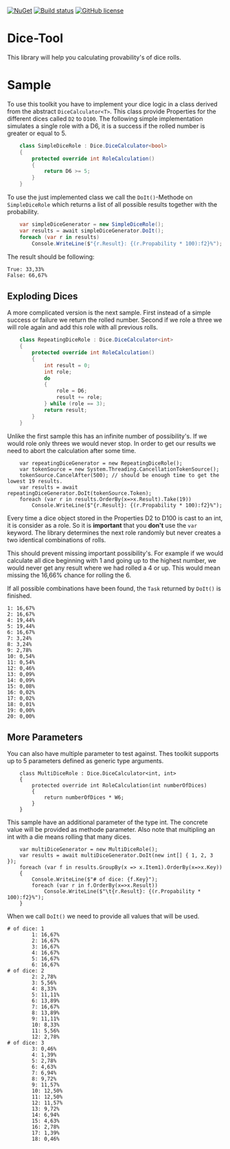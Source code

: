 [![NuGet](https://img.shields.io/nuget/v/DiceTool.svg?style=flat-square)](https://www.nuget.org/packages/DiceTool/)
[![Build status](https://ci.appveyor.com/api/projects/status/0x4c9eocnkkn7ki7?svg=true)](https://ci.appveyor.com/project/LokiMidgard/dice-tool)
[![GitHub license](https://img.shields.io/github/license/LokiMidgard/Dice-Tool.svg?style=flat-squar)](https://tldrlegal.com/license/mit-license#summary)

# Dice-Tool

This library will help you calculating provability's of dice rolls.

# Sample

To use this toolkit you have to implement your dice logic in a class derived from the abstract
```DiceCalculator<T>```. This class provide Properties for the different dices called ```D2```
to ```D100```. The following simple implementation simulates a single role with a D6, it is a
success if the rolled number is greater or equal to 5.

```c#
    class SimpleDiceRole : Dice.DiceCalculator<bool>
    {
        protected override int RoleCalculation()
        {
            return D6 >= 5;
        }
    }
```

To use the just implemented class we call the ```DoIt()```-Methode on ```SimpleDiceRole``` which returns a
list of all possible results together with the probability.

```c#
	var simpleDiceGenerator = new SimpleDiceRole();
	var results = await simpleDiceGenerator.DoIt();
	foreach (var r in results)
		Console.WriteLine($"{r.Result}: {(r.Propability * 100):f2}%");
```
The result should be following:
```
True: 33,33%
False: 66,67%
```

## Exploding Dices
A more complicated version is the next sample. First instead of a simple success or failure we return the
rolled number. Second if we role a three we will role again and add this role with all previous rolls.

```c#
    class RepeatingDiceRole : Dice.DiceCalculator<int>
    {
        protected override int RoleCalculation()
        {
            int result = 0;
            int role;
            do
            {
                role = D6;
                result += role;
            } while (role == 3);
            return result;
        }
    }
```

Unlike the first sample this has an infinite number of possibility's. If we would role only threes we would never
stop. In order to get our results we need to abort the calculation after some time.
```
	var repeatingDiceGenerator = new RepeatingDiceRole();
	var tokenSource = new System.Threading.CancellationTokenSource();
	tokenSource.CancelAfter(500); // should be enough time to get the lowest 19 results.
	var results = await repeatingDiceGenerator.DoIt(tokenSource.Token);
    foreach (var r in results.OrderBy(x=>x.Result).Take(19))
		Console.WriteLine($"{r.Result}: {(r.Propability * 100):f2}%");
```
Every time a dice object stored in the Properties D2 to D100 is cast to an int, it is consider as a role.
So it is **important** that you **don't** use the ```var``` keyword.
The library determines the next role randomly but never creates a two identical combinations of rolls. 

This should prevent missing important possibility's. For example if we would calculate all dice beginning
with 1 and going up to the highest number, we would never get any result where we had rolled a 4 or up.
This would mean missing the 16,66% chance for rolling the 6.

If all possible combinations have been found, the ```Task``` returned by ```DoIt()``` is finished.

```
1: 16,67%
2: 16,67%
4: 19,44%
5: 19,44%
6: 16,67%
7: 3,24%
8: 3,24%
9: 2,78%
10: 0,54%
11: 0,54%
12: 0,46%
13: 0,09%
14: 0,09%
15: 0,08%
16: 0,02%
17: 0,02%
18: 0,01%
19: 0,00%
20: 0,00%
```

## More Parameters

You can also have multiple parameter to test against. Thes toolkit supports up to 5 parameters defined as
generic type arguments.
```
    class MultiDiceRole : Dice.DiceCalculator<int, int>
    {
        protected override int RoleCalculation(int numberOfDices)
        {
            return numberOfDices * W6;
        }
    }

```
This sample have an additional parameter of the type int. The concrete value will be provided as methode parameter.
Also note that multipling an int with a die means rolling that many dices. 

```
	var multiDiceGenerator = new MultiDiceRole();
	var results = await multiDiceGenerator.DoIt(new int[] { 1, 2, 3 });
	foreach (var f in results.GroupBy(x => x.Item1).OrderBy(x=>x.Key))
	{
		Console.WriteLine($"# of dice: {f.Key}");
		foreach (var r in f.OrderBy(x=>x.Result))
			Console.WriteLine($"\t{r.Result}: {(r.Propability * 100):f2}%");
	}
```
When we call ```DoIt()``` we need to provide all values that will be used.

```
# of dice: 1
        1: 16,67%
        2: 16,67%
        3: 16,67%
        4: 16,67%
        5: 16,67%
        6: 16,67%
# of dice: 2
        2: 2,78%
        3: 5,56%
        4: 8,33%
        5: 11,11%
        6: 13,89%
        7: 16,67%
        8: 13,89%
        9: 11,11%
        10: 8,33%
        11: 5,56%
        12: 2,78%
# of dice: 3
        3: 0,46%
        4: 1,39%
        5: 2,78%
        6: 4,63%
        7: 6,94%
        8: 9,72%
        9: 11,57%
        10: 12,50%
        11: 12,50%
        12: 11,57%
        13: 9,72%
        14: 6,94%
        15: 4,63%
        16: 2,78%
        17: 1,39%
        18: 0,46%
```
